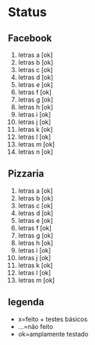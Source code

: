 # Status

## Facebook

1. letras a  [ok]
2. letras b  [ok]
3. letras c  [ok]
4. letras d  [ok]
5. letras e  [ok]
6. letras f  [ok]
7. letras g  [ok]
8. letras h  [ok]
9. letras i  [ok]
10. letras j  [ok]
11. letras k  [ok]
12. letras l  [ok]
13. letras m  [ok]
14. letras n  [ok]

## Pizzaria

1. letras a  [ok]
2. letras b  [ok]
3. letras c  [ok]
4. letras d  [ok]
5. letras e  [ok]
6. letras f  [ok]
7. letras g  [ok]
8. letras h  [ok]
9. letras i  [ok]
10. letras j  [ok]
11. letras k  [ok]
12. letras l  [ok]
13. letras m  [ok]

## legenda

* x=feito + testes básicos
* ...=não feito
* ok=amplamente testado
